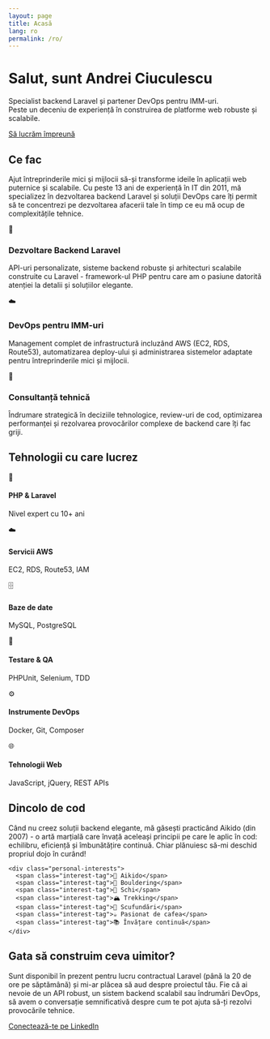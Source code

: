 ```yaml
---
layout: page
title: Acasă
lang: ro
permalink: /ro/
---
```


<div class="hero-section">
  <div class="wrapper">
    <h1>Salut, sunt Andrei Ciuculescu</h1>
    <p class="subtitle">Specialist backend Laravel și partener DevOps pentru IMM-uri.<br>
    Peste un deceniu de experiență în construirea de platforme web robuste și scalabile.</p>
    <a href="/ro/contact/" class="cta-button">Să lucrăm împreună</a>
  </div>
</div>

## Ce fac

Ajut întreprinderile mici și mijlocii să-și transforme ideile în aplicații web puternice și scalabile. Cu peste 13 ani de experiență în IT din 2011, mă specializez în dezvoltarea backend Laravel și soluții DevOps care îți permit să te concentrezi pe dezvoltarea afacerii tale în timp ce eu mă ocup de complexitățile tehnice.

<div class="services-grid">
  <div class="service-card">
    <div class="service-icon">🚀</div>
    <h3>Dezvoltare Backend Laravel</h3>
    <p>API-uri personalizate, sisteme backend robuste și arhitecturi scalabile construite cu Laravel - framework-ul PHP pentru care am o pasiune datorită atenției la detalii și soluțiilor elegante.</p>
  </div>
  
  <div class="service-card">
    <div class="service-icon">☁️</div>
    <h3>DevOps pentru IMM-uri</h3>
    <p>Management complet de infrastructură incluzând AWS (EC2, RDS, Route53), automatizarea deploy-ului și administrarea sistemelor adaptate pentru întreprinderile mici și mijlocii.</p>
  </div>
  
  <div class="service-card">
    <div class="service-icon">🔧</div>
    <h3>Consultanță tehnică</h3>
    <p>Îndrumare strategică în deciziile tehnologice, review-uri de cod, optimizarea performanței și rezolvarea provocărilor complexe de backend care îți fac griji.</p>
  </div>
</div>

<div class="skills-section">
  <div class="wrapper">
    <h2>Tehnologii cu care lucrez</h2>
    <div class="skills-grid">
      <div class="skill-item">
        <div class="skill-icon">🐘</div>
        <h4>PHP & Laravel</h4>
        <p>Nivel expert cu 10+ ani</p>
      </div>
      <div class="skill-item">
        <div class="skill-icon">☁️</div>
        <h4>Servicii AWS</h4>
        <p>EC2, RDS, Route53, IAM</p>
      </div>
      <div class="skill-item">
        <div class="skill-icon">🗄️</div>
        <h4>Baze de date</h4>
        <p>MySQL, PostgreSQL</p>
      </div>
      <div class="skill-item">
        <div class="skill-icon">🧪</div>
        <h4>Testare & QA</h4>
        <p>PHPUnit, Selenium, TDD</p>
      </div>
      <div class="skill-item">
        <div class="skill-icon">⚙️</div>
        <h4>Instrumente DevOps</h4>
        <p>Docker, Git, Composer</p>
      </div>
      <div class="skill-item">
        <div class="skill-icon">🌐</div>
        <h4>Tehnologii Web</h4>
        <p>JavaScript, jQuery, REST APIs</p>
      </div>
    </div>
  </div>
</div>

<div class="personal-section">
  <div class="wrapper">
    <h2>Dincolo de cod</h2>
    <p>Când nu creez soluții backend elegante, mă găsești practicând Aikido (din 2007) - o artă marțială care învață aceleași principii pe care le aplic în cod: echilibru, eficiență și îmbunătățire continuă. Chiar plănuiesc să-mi deschid propriul dojo în curând!</p>
    
    <div class="personal-interests">
      <span class="interest-tag">🥋 Aikido</span>
      <span class="interest-tag">🧗 Bouldering</span>
      <span class="interest-tag">🎿 Schi</span>
      <span class="interest-tag">🏔️ Trekking</span>
      <span class="interest-tag">🤿 Scufundări</span>
      <span class="interest-tag">☕ Pasionat de cafea</span>
      <span class="interest-tag">📚 Învățare continuă</span>
    </div>
  </div>
</div>

## Gata să construim ceva uimitor?

Sunt disponibil în prezent pentru lucru contractual Laravel (până la 20 de ore pe săptămână) și mi-ar plăcea să aud despre proiectul tău. Fie că ai nevoie de un API robust, un sistem backend scalabil sau îndrumări DevOps, să avem o conversație semnificativă despre cum te pot ajuta să-ți rezolvi provocările tehnice.

<div class="contact-section">
  <a href="https://www.linkedin.com/in/andrei-ciuculescu-021b9449/" class="linkedin-button" target="_blank">Conectează-te pe LinkedIn</a>
</div>